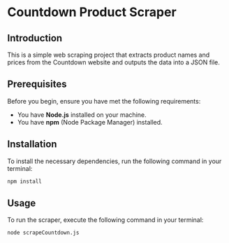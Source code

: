 # Countdown Product Scraper

## Introduction

This is a simple web scraping project that extracts product names and prices from the Countdown website and outputs the data into a JSON file.

## Prerequisites

Before you begin, ensure you have met the following requirements:

- You have **Node.js** installed on your machine.
- You have **npm** (Node Package Manager) installed.

## Installation

To install the necessary dependencies, run the following command in your terminal:

```bash
npm install

```

## Usage

To run the scraper, execute the following command in your terminal:

```bash
node scrapeCountdown.js
```
